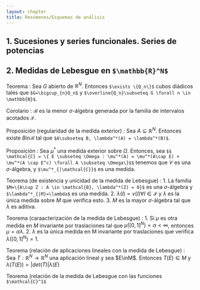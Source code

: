 ```yaml
---
layout: chapter
title: Resúmenes/Esquemas de análisis
---
```


## 1. Sucesiones y series funcionales. Series de potencias

## 2. Medidas de Lebesgue en `$\mathbb{R}^N$`

Teorema
: Sea $G$ abierto de $\mathbb{R}^N$. Entonces `$\exists \{Q_n\}$` cubos diádicos
tales que `$G=\bigcup_{n}Q_n$` y `$\overline{Q_n}\subseteq G \forall n \in \mathbb{N}$`.

Corolario
: $\mathcal{B}$ es la menor $\sigma$-álgebra generada por la familia de intervalos
acotados $\mathcal{I}$.

Proposición (regularidad de la medida exterior)
: Sea $A \subseteq \mathbb{R}^N$. Entonces existe $B in \mathcal{B}$ tal que
`$A\subseteq B, \lambda^*(A) = \lambda^*(B)$`.

Proposición
: Sea $\mu^*$ una medida exterior sobre $\Omega$. Entonces, sea
`$$ \mathcal{C} = \{ E \subseteq \Omega : \mu^*(A) = \mu^*(A\cap E) + \mu^*(A \cap E^c) \forall A \subseteq \Omega\}$$`
tenemos que $\mathcal{C}$ es una $\sigma$-álgebra, y `$\mu^*_{|\mathcal{C}}$` es una medida.

Teorema (de existencia y unicidad de la medida de Lebesgue)
: 1. La familia `$M=\{A\cup Z : A \in \mathcal{B}, \lambda^*(Z) = 0}$` es una $\sigma$-álgebra
     y `$\lambda^*_{|M}=\lambda$` es una medida.
  2. $\lambda(I) = v(I) \forall I \in \mathcal{I}$ y $\lambda$ es la única medida sobre
     $M$ que verifica esto.
  3. $M$ es la mayor $\sigma$-álgebra tal que $\lambda$ es aditiva.

Teorema (caraacterización de la medida de Lebesgue)
: 1. Si $\mu$ es otra medida en $M$ invariante por traslaciones tal que $\mu([0,1]^N)=\alpha < \infty$,
     entonces $\mu = \alpha \lambda$.
  2. $\lambda$ es la única medida en M invariante por traslaciones que verifica $\lambda([0,1]^N)=1$.

Teorema (relación de aplicaciones lineales con la medida de Lebesgue)
: Sea $T: \mathbb{R}^N \rightarrow \mathbb{R}^N$ una aplicación lineal y sea $E\inM$. Entonces
  $T(E) \in M$ y $\lambda(T(E))=|det(T)| \lambda(E)$

Teorema (relación de la medida de Lebesgue con las funciones `$\mathcal{C}^1$`
